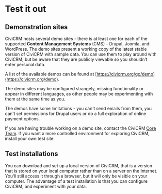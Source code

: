# Test it out

## Demonstration sites

CiviCRM hosts several demo sites - there is at least one for each of the
supported **Content Management Systems** (CMS) - Drupal, Joomla, and
WordPress. The demo sites present a working copy of the latest stable
version of CiviCRM with sample data. You can use them to play around
with CiviCRM, but be aware that they are publicly viewable so you
shouldn't enter personal data.

A list of the available demos can be found at
[https://civicrm.org/go/demo](https://civicrm.org/demo).

The demo sites may be configured strangely, missing functionality or
appear in different languages, as other people may be experimenting with
them at the same time as you.

The demos have some limitations - you can't send emails from them, you
can't set permissions for Drupal users or do a full exploration of
online payment options.

If you are having trouble working on a demo site, contact the CiviCRM
[Core Team](https://civicrm.org/teams/core-team). If you want a more controlled
environment for exploring CiviCRM, install your own test site.

## Test installations

You can download and set up a local version of CiviCRM, that is a
version that is stored on your local computer rather than on a server on
the Internet. You'll still access it through a browser, but it will only
be visible on your computer. The advantage of a test installation is
that you can configure CiviCRM, and experiment with your data.
